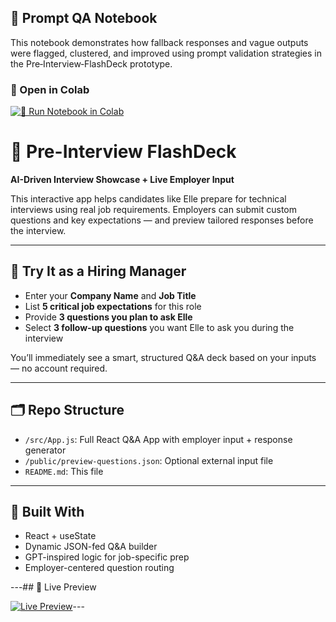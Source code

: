 
## 🧪 Prompt QA Notebook

This notebook demonstrates how fallback responses and vague outputs were flagged, clustered, and improved using prompt validation strategies in the Pre‑Interview‑FlashDeck prototype.

### 🚀 Open in Colab

[![👀 Run Notebook in Colab](https://colab.research.google.com/assets/colab-badge.svg)](https://colab.research.google.com/github/Loretta991/Pre-Interview-FlashDeck/blob/main/notebooks/LLM_Fallback_QA_Example.ipynb)


# 🎯 Pre-Interview FlashDeck  
**AI-Driven Interview Showcase + Live Employer Input**

This interactive app helps candidates like Elle prepare for technical interviews using real job requirements. Employers can submit custom questions and key expectations — and preview tailored responses before the interview.

---

## 🧪 Try It as a Hiring Manager  

- Enter your **Company Name** and **Job Title**
- List **5 critical job expectations** for this role  
- Provide **3 questions you plan to ask Elle**
- Select **3 follow-up questions** you want Elle to ask you during the interview

You’ll immediately see a smart, structured Q&A deck based on your inputs — no account required.

---

## 🗂 Repo Structure  
- `/src/App.js`: Full React Q&A App with employer input + response generator  
- `/public/preview-questions.json`: Optional external input file  
- `README.md`: This file  

---

## 🔧 Built With  
- React + useState  
- Dynamic JSON-fed Q&A builder  
- GPT-inspired logic for job-specific prep  
- Employer-centered question routing  

---## 👀 Live Preview  

[![Live Preview](https://img.shields.io/badge/Live%20Preview-click%20here-blue)](https://kjnlyp.csb.app)---



